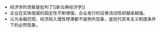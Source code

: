 - 经济学的贡献是批判了[[新古典经济学]]
- 企业在实体层面的固定性不断增强，企业发行的证券流动性却越来越强。
- 认为金融恐慌、经济陷入慢性停滞都不是例外现象，是现代资本主义制度条件下的必然现象。

